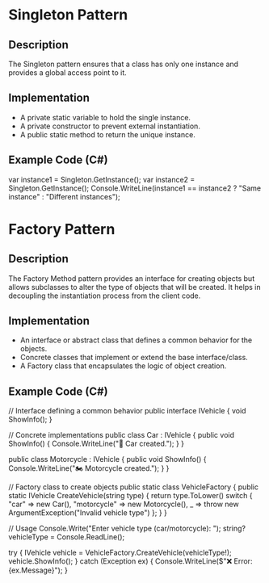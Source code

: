 ﻿# Singleton Pattern

## Description
The Singleton pattern ensures that a class has only one instance and provides a global access point to it.

## Implementation
- A private static variable to hold the single instance.
- A private constructor to prevent external instantiation.
- A public static method to return the unique instance.

## Example Code (C#)
var instance1 = Singleton.GetInstance();
var instance2 = Singleton.GetInstance();
Console.WriteLine(instance1 == instance2 ? "Same instance" : "Different instances");

# Factory Pattern

## Description
The Factory Method pattern provides an interface for creating objects but allows subclasses to alter the type of objects that will be created.
It helps in decoupling the instantiation process from the client code.

## Implementation
- An interface or abstract class that defines a common behavior for the objects.
- Concrete classes that implement or extend the base interface/class.
- A Factory class that encapsulates the logic of object creation.

## Example Code (C#)
// Interface defining a common behavior
public interface IVehicle
{
    void ShowInfo();
}

// Concrete implementations
public class Car : IVehicle
{
    public void ShowInfo()
    {
        Console.WriteLine("🚗 Car created.");
    }
}

public class Motorcycle : IVehicle
{
    public void ShowInfo()
    {
        Console.WriteLine("🏍️ Motorcycle created.");
    }
}

// Factory class to create objects
public static class VehicleFactory
{
    public static IVehicle CreateVehicle(string type)
    {
        return type.ToLower() switch
        {
            "car" => new Car(),
            "motorcycle" => new Motorcycle(),
            _ => throw new ArgumentException("Invalid vehicle type")
        };
    }
}

// Usage
Console.Write("Enter vehicle type (car/motorcycle): ");
string? vehicleType = Console.ReadLine();

try
{
    IVehicle vehicle = VehicleFactory.CreateVehicle(vehicleType!);
    vehicle.ShowInfo();
}
catch (Exception ex)
{
    Console.WriteLine($"❌ Error: {ex.Message}");
}